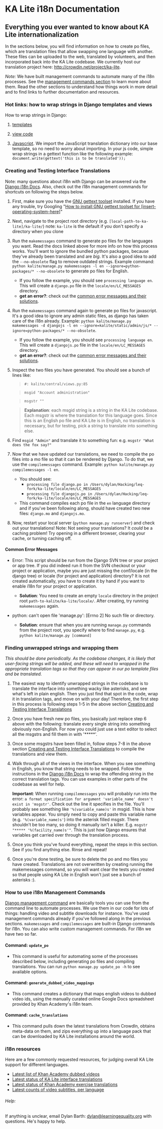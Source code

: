 # KA Lite i18n Documentation
## Everything you ever wanted to know about KA Lite internationalization 

In the sections below, you will find information on how to create po files, which are translation files that allow swapping one language with another. These files can be uploaded to the web, translated by volunteers, and then incorporated back into the KA Lite codebase. We currently host our translation project here: http://crowdin.net/project/ka-lite. 

*Note:* We have built management commands to automate many of the i18n processes. See the [management commands section](#management) to learn more about them. Read the other sections to understand how things work in more detail and to find links to further documentation and resources. 

### Hot links: how to wrap strings in Django templates and views 
How to wrap strings in Django:
	
1. [templates](https://docs.djangoproject.com/en/1.0/topics/i18n/#in-template-code)

2. [view code](https://docs.djangoproject.com/en/1.0/topics/i18n/#how-to-specify-translation-strings)
	
3. [Javascript](https://docs.djangoproject.com/en/1.0/topics/i18n/#translations-and-javascript). We import the JavaScript translation dictionary into our base template, so no need to worry about importing. In your js code, simple wrap strings in a gettext function like the following example:
	`document.write(gettext('this is to be translated'));`

### <a id="testing-i18n"></a>Creating and Testing Interface Translations
Note: many questions about i18n with Django can be answered via the [Django i18n Docs](https://docs.djangoproject.com/en/dev/topics/i18n/translation/). Also, check out the i18n management commands for shortcuts on following the steps below. 

1. First, make sure you have the [GNU gettext toolset](https://www.gnu.org/software/gettext/) installed. If you have any trouble, try Googling "[How to install GNU gettext toolset for [insert-operating-system-here]](http://lmgtfy.com/?q=how+do+I+install+GNU+gettext+toolset+on+Mac)"

2. Next, navigate to the project root directory (e.g. `[local-path-to-ka-lite]/ka-lite/`) note: `ka-lite` is the default if you don't specify a directory when you clone

3. Run the `makemessages` command to generate po files for the languages you want. Read the docs linked above for more info on how this process works. You'll want to ignore the bundled python packages, because they've already been translated and are *big*. It's also a good idea to add the `--no-obsolete` flag to remove outdated strings. Example command: `python kalite/manage.py makemessages -l en --ignore=python-packages/* --no-obsolete` to generate po files for English.  
	- If you follow the example, you should see `processing language en`. This will create a `django.po` file in the `locale/en/LC_MESSAGES` directory.
	- **get an error?**: check out the [common error messages and their solutions](#errors).

4. Run the `makemessages` command again to generate po files for javascript. It's a good idea to ignore any admin static files, as django has taken care of the i18n already. Example: `python kalite/manage.py makemessages -d djangojs -l en --ignore=kalite/static/admin/js/* --ignore=python-packages/* --no-obsolete`.
	- If you follow the example, you should see `processing language en`. This will create a `djangojs.po` file in the `locale/en/LC_MESSAGES` directory.
	- **get an error?**: check out the [common error messages and their solutions](#errors).

5. Inspect the two files you have generated. You should see a bunch of lines like:


	> `#: kalite/central/views.py:85`

	> `msgid "Account administration"`

	> `msgstr ""`


	> **Explanation**: each msgid string is a string in the KA Lite codebase. Each msgstr is where the translation for this language goes. Since this is an English po file and KA Lite is in English, no translation is necessary, but for testing, pick a string to translate into something else. 


6. Find `msgid "Admin"` and translate it to something fun: e.g. `msgstr "What does the fox say?"`

7. Now that we have updated our translations, we need to compile the po files into a mo file so that it can be rendered by Django. To do that, we use the `compilemessages` command. Example: `python kalite/manage.py compilemessages -l en`. 
	- You should see:
		- `processing file django.po in /Users/dylan/Hacking/leq-fork/ka-lite/locale/en/LC_MESSAGES`
		- `processing file djangojs.po in /Users/dylan/Hacking/leq-fork/ka-lite/locale/en/LC_MESSAGES`
	- This command compiles each po file in the `en` language directory and if you've been following along, should have created two new files: `django.mo` and `djangojs.mo`. 

8. Now, restart your local server (`python manage.py runserver`) and check out your translations! Note: Not seeing your translations? It *could* be a caching problem! Try opening in a different browser, clearing your cache, or turning caching off. 

#### <a id="errors"></a> Common Error Messages

- Error: This script should be run from the Django SVN tree or your project or app tree. If you did indeed run it from the SVN checkout or your project or application, maybe you are just missing the conf/locale (in the django tree) or locale (for project and application) directory? It is not created automatically, you have to create it by hand if you want to enable i18n for your project or application. 
	- **Solution**: You need to create an empty `locale` directory in the project root `path-to-kalite/ka-lite/locale/`. After creating, try running `makemessages` again. 

- python: can't open file 'manage.py': [Errno 2] No such file or directory. 
	- **Solution**: ensure that when you are running `manage.py` commands from the project root, you specify where to find `manage.py`, e.g. `python kalite/manage.py [command]`


### <a id="finding-strings"></a>Finding unwrapped strings and wrapping them
*This should be done periodically. As the codebase changes, it is likely that user-facing strings will be added, and these will need to wrapped in the appropriate translation tags so that they can appear in our po template files and be translated.*

1. The easiest way to identify unwrapped strings in the codebase is to translate the interface into something wacky like asterisks, and see what's left in plain english. Then you just find that spot in the code, wrap it in translation tags, and move on with your day! Therefore, the first step in this process is following steps 1-5 in the above section [Creating and Testing Interface Translations](#testing-i18n)

2. Once you have fresh new po files, you basically just replace step 6 above with the following: translate every single string into something obviously non-English. For now you could just use a text editor to select all the msgstrs and fill them in with '\*\*\*\*\*'. 

3. Once some msgstrs have been filled in, follow steps 7-8 in the above section [Creating and Testing Interface Translations](#testing-i18n) to compile the translations and view them. 

4. Walk through all of the views in the interface. When you see something in English, you know that string needs to be wrapped. Follow the instructions in the [Django i18n Docs](https://docs.djangoproject.com/en/dev/topics/i18n/translation/) to wrap the offending string in the correct translation tags. You can use examples in other parts of the codebase as well for help. 

	**Important**: When running `compilemessages` you will probably run into the error: `a format specification for argument 'variable_name' doesn't exist in 'msgstr'`. Check out the line it specifies in the file. You'll probably see something like `'%(variable_name)s'` in msgid. This is how variables appear. You simply need to copy and paste this variable name (e.g. `'%(variable_name)s'`) into the asterisk filled msgstr. There shouldn't be too many, so doing it manually isn't a killer. E.g. `msgstr "***** '%(facility_name)s'"`. This is just how Django ensures that variables get carried over through the translation process. 


5. Once you think you've found everything, repeat the steps in this section. See if you find anything else. Rinse and repeat! 

6. Once you're done testing, be sure to delete the po and mo files you have created. Translations are not overwritten by creating running the makemessages command, so you will want clear the tests you created so that people using KA Lite in English won't just see a bunch of asterisks :). 


### <a id="management"></a> How to use i18n Management Commands
[Django management command](https://docs.djangoproject.com/en/dev/howto/custom-management-commands/) are basically tools you can use from the command line to automate processes. We use them in our code for lots of things: handling video and subtitle downloads for instance. You've used management commands already if you've followed along in the previous sections. `makemessages` and `compilemessages` are built-in Django commands for i18n. You can also write custom management commands. For i18n we have two so far.

#### Command: `update_po`

- This command is useful for automating some of the processes described below, including generating po files and compiling translations. You can run `python manage.py update_po -h` to see available options.  

#### Command: `generate_dubbed_video_mappings`

- This command creates a dictionary that maps english videos to dubbed video ids, using the manually curated online Google Docs spreadsheet provided by Khan Academy's i18n team.

#### Command: `cache_translations`

- This command pulls down the latest translations from CrowdIn, obtains meta-data on them, and zips everything up into a language pack that can be downloaded by KA Lite installations around the world. 


### <a id="resources"></a> i18n resources

Here are a few commonly requested resources, for judging overall KA Lite support for different languages.

- [Latest list of Khan Academy dubbed videos](https://docs.google.com/a/learningequality.org/spreadsheet/ccc?key=0AhvqOn88FUVedEM5U3drY3E1MENfeWlLMVBnbnczT3c#gid=13)
- [Latest status of KA Lite interface translations](http://crowdin.net/project/ka-lite)
- [Latest status of Khan Academy exercise translations](http://translate.khanacademy.org/)
- [Latest counts of video subtitles, per language](http://kalite.learningequality.org/api/subtitles/counts/) 


###### Help:
If anything is unclear, email Dylan Barth: dylan@learningequality.org with questions. He's happy to help. 

